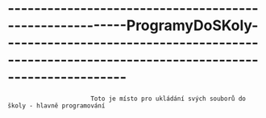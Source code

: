 #  --------------------------------------------------------ProgramyDoSKoly-----------------------------------------------------------------------------------------------

                           Toto je místo pro ukládání svých souborů do školy - hlavně programování

